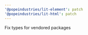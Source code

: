 ```yaml
---
'@popeindustries/lit-element': patch
'@popeindustries/lit-html': patch
---
```


Fix types for vendored packages
